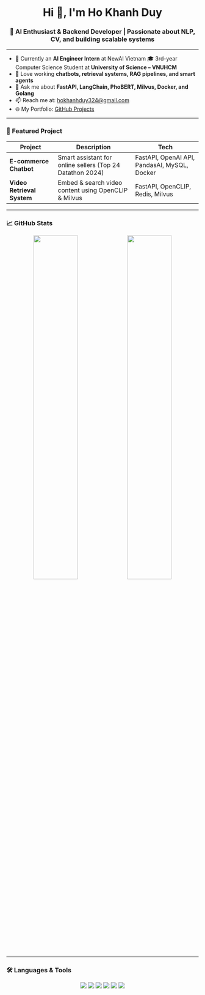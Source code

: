 <h1 align="center">Hi 👋, I'm Ho Khanh Duy</h1>
<h3 align="center">🚀 AI Enthusiast & Backend Developer | Passionate about NLP, CV, and building scalable systems</h3>

---

- 🔭 Currently an **AI Engineer Intern** at NewAI Vietnam 🎓 3rd-year Computer Science Student at **University of Science – VNUHCM**
- 🧠 Love working  **chatbots, retrieval systems, RAG pipelines, and smart agents**
- 💬 Ask me about **FastAPI, LangChain, PhoBERT, Milvus, Docker, and Golang**
- 📫 Reach me at: hokhanhduy324@gmail.com
- 🌐 My Portfolio: [GitHub Projects](https://github.cHoKhanhDuy324)

---

### 🚀 Featured Project

| Project | Description | Tech |
|--------|-------------|------|
| **E-commerce Chatbot** | Smart assistant for online sellers (Top 24 Datathon 2024) | FastAPI, OpenAI API, PandasAI, MySQL, Docker |
| **Video Retrieval System** | Embed & search video content using OpenCLIP & Milvus | FastAPI, OpenCLIP, Redis, Milvus |

---

### 📈 GitHub Stats

<p align="center">
  <img width="48%" src="https://github-readme-stats.vercel.app/api?username=HoKhanhDuy324&show_icons=true&theme=radical" />
  <img width="48%" src="https://github-readme-streak-stats.herokuapp.com/?user=HoKhanhDuy324&theme=radical" />
</p>

---

### 🛠️ Languages & Tools

<p align="center">
  <img src="https://img.shields.io/badge/Python-%2314354C.svg?style=flat&logo=python&logoColor=white"/>
  <img src="https://img.shields.io/badge/FastAPI-%2300C7B7.svg?style=flat&logo=fastapi&logoColor=white"/>
  <img src="https://img.shields.io/badge/Docker-%230db7ed.svg?style=flat&logo=docker&logoColor=white"/>
  <img src="https://img.shields.io/badge/Golang-%2300ADD8.svg?style=flatlogo=go&logoColor=white"/>
  <img src="https://img.shields.io/badge/MySQL-%2300f.svg?style=flat&logo=mysql&logoColor=white"/>
  <img src="https://img.shields.io/badge/LangChain-%234285F4.svg?style=flat"/>
</p>
